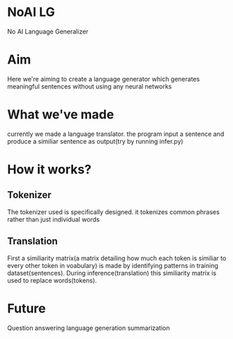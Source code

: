 # NoAI LG
 No AI Language Generalizer

# Aim
 Here we're aiming to create a language generator which generates meaningful sentences without using any neural networks

# What we've made
 currently we made a language translator. the program input a sentence and produce a similiar sentence as output(try by running infer.py)

# How it works?
 ## Tokenizer
  The tokenizer used is specifically designed. it tokenizes common phrases rather than just individual words
 ## Translation
  First a similiarity matrix(a matrix detailing how much each token is similiar to every other token in voabulary) is made by identifying patterns in training dataset(sentences). During inference(translation) this similiarity matrix is used to replace words(tokens).

# Future
 Question answering
 language generation
 summarization
